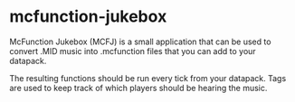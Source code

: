 # mcfunction-jukebox

McFunction Jukebox (MCFJ) is a small application that can be used to convert
.MID music into .mcfunction files that you can add to your datapack.

The resulting functions should be run every tick from your datapack.
Tags are used to keep track of which players should be hearing the music.